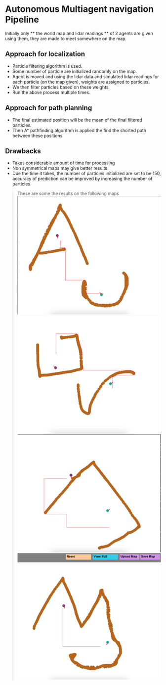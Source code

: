 
# Autonomous Multiagent navigation Pipeline

Initially only ** the world map and lidar readings ** of 2 agents are given using them, they are made to meet somewhere on the map.

## Approach for localization
- Particle filtering algorithm is used.
- Some number of particle are initialized randomly on the map.
- Agent is moved and using the lidar data and simulated lidar readings for each particle (on the map given), weights are assigned to particles.
- We then filter particles based on these weights.
- Run the above process multiple times.

## Approach for path planning
- The final estimated position will be the mean of the final filtered particles.
- Then A* pathfinding algorithm is applied the find the shorted path between these positions

## Drawbacks
- Takes considerable amount of time for processing
- Non symmetrical maps may give better results
- Due the time it takes, the number of particles initialized are set to be 150, accuracy of prediction can be improved by increasing the number of particles.

> These are some the results on the following maps
![Predition 1](./assets/p1.png)
![Predition 2](./assets/p2.png)
![Predition 3](./assets/p3.png)
![Predition 3](./assets/p4.png)